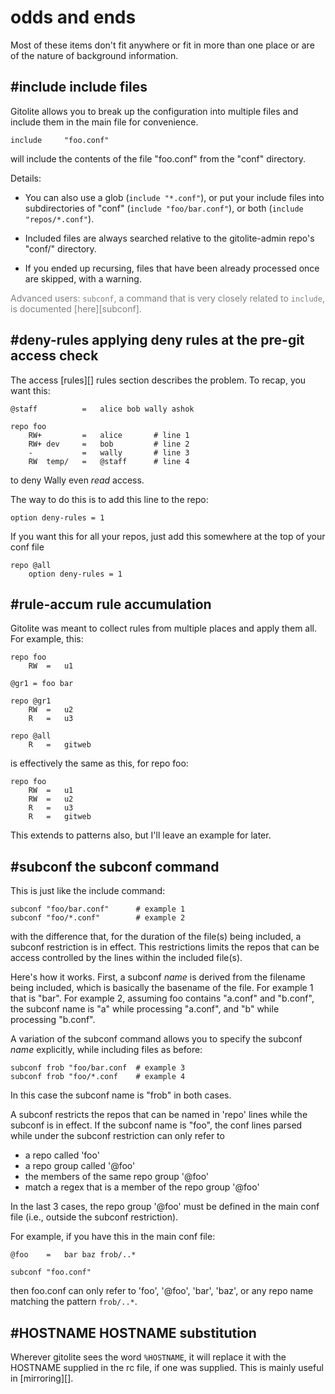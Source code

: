 # odds and ends

Most of these items don't fit anywhere or fit in more than one place or are of
the nature of background information.

## #include include files

Gitolite allows you to break up the configuration into multiple files and
include them in the main file for convenience.

    include     "foo.conf"

will include the contents of the file "foo.conf" from the "conf" directory.

Details:

  * You can also use a glob (`include "*.conf"`), or put your include files
    into subdirectories of "conf" (`include "foo/bar.conf"`), or both
    (`include "repos/*.conf"`).

  * Included files are always searched relative to the gitolite-admin repo's
    "conf/" directory.

  * If you ended up recursing, files that have been already processed once are
    skipped, with a warning.

<font color="gray">Advanced users: `subconf`, a command that is very closely
related to `include`, is documented [here][subconf].</font>

## #deny-rules applying deny rules at the pre-git access check

The access [rules][] rules section describes the problem.  To recap, you want
this:

    @staff          =   alice bob wally ashok

    repo foo
        RW+         =   alice       # line 1
        RW+ dev     =   bob         # line 2
        -           =   wally       # line 3
        RW  temp/   =   @staff      # line 4

to deny Wally even *read* access.

The way to do this is to add this line to the repo:

    option deny-rules = 1

If you want this for all your repos, just add this somewhere at the top of
your conf file

    repo @all
        option deny-rules = 1

## #rule-accum rule accumulation

Gitolite was meant to collect rules from multiple places and apply them all.
For example, this:

    repo foo
        RW  =   u1

    @gr1 = foo bar

    repo @gr1
        RW  =   u2
        R   =   u3

    repo @all
        R   =   gitweb

is effectively the same as this, for repo foo:

    repo foo
        RW  =   u1
        RW  =   u2
        R   =   u3
        R   =   gitweb

This extends to patterns also, but I'll leave an example for later.

## #subconf the subconf command

This is just like the include command:

    subconf "foo/bar.conf"      # example 1
    subconf "foo/*.conf"        # example 2

with the difference that, for the duration of the file(s) being included, a
subconf restriction is in effect.  This restrictions limits the repos that can
be access controlled by the lines within the included file(s).

Here's how it works.  First, a subconf *name* is derived from the filename
being included, which is basically the basename of the file.  For example 1
that is "bar".  For example 2, assuming foo contains "a.conf" and "b.conf",
the subconf name is "a" while processing "a.conf", and "b" while processing
"b.conf".

A variation of the subconf command allows you to specify the subconf *name*
explicitly, while including files as before:

    subconf frob "foo/bar.conf  # example 3
    subconf frob "foo/*.conf    # example 4

In this case the subconf name is "frob" in both cases.

A subconf restricts the repos that can be named in 'repo' lines while the
subconf is in effect.  If the subconf name is "foo", the conf lines parsed
while under the subconf restriction can only refer to

  * a repo called 'foo'
  * a repo group called '@foo'
  * the members of the same repo group '@foo'
  * match a regex that is a member of the repo group '@foo'

In the last 3 cases, the repo group '@foo' must be defined in the main conf
file (i.e., outside the subconf restriction).

For example, if you have this in the main conf file:

    @foo    =   bar baz frob/..*

    subconf "foo.conf"

then foo.conf can only refer to 'foo', '@foo', 'bar', 'baz', or any repo name
matching the pattern `frob/..*`.

## #HOSTNAME HOSTNAME substitution

Wherever gitolite sees the word `%HOSTNAME`, it will replace it with the
HOSTNAME supplied in the rc file, if one was supplied.  This is mainly useful
in [mirroring][].
